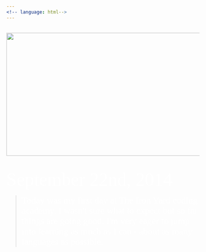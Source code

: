 ```yaml
---
<!-- language: html-->
---
```

<html>
<br>
<center><a href="http://www.twitter.com/allyhinton"><img src="https://xx-nova-xx_github_io-c9-xxnovaxx.c9.io//images/NovaBlogHeaderFile_002.jpg" width="1200" height="321"></a></center>
<body background="http://xx-nova-xx_github_io-c9-xxnovaxx.c9.io/images/black-gradient-background.jpg">
</body>

<br>
<br>
<font size="12" color="white" face="Graphite STD">September 22nd, 2014</font>

<blockquote><font size="5" color="white" face="Graphite STD"> Today was my first day at The Iron Yard coding academy. I wasn't sure what to expect but so far things are going good. I'm very eager to jump into learning as much as I can - about as many languages as possible.</font></blockquote>